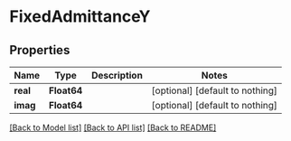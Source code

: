 # FixedAdmittanceY

## Properties

Name | Type | Description | Notes
------------ | ------------- | ------------- | -------------
**real** | **Float64** |  | [optional] [default to nothing]
**imag** | **Float64** |  | [optional] [default to nothing]

[[Back to Model list]](../README.md#models) [[Back to API list]](../README.md#api-endpoints) [[Back to README]](../README.md)
